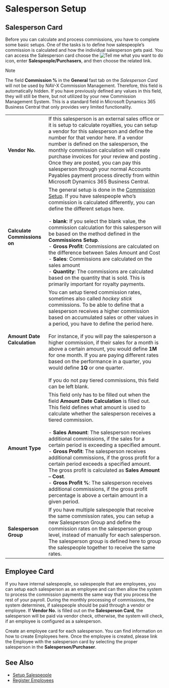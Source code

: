 # Salesperson Setup

## Salesperson Card

Before you can calculate and process commissions, you have to complete some basic setups. One of the tasks is to define how salespeople’s commission is calculated and how the individual salesperson gets paid. You can access the Salesperson card choose the ![Tell me what you want to do](/images/magnifying-glass.gif) icon, enter **Salespeople/Purchasers**, and then choose the related link.

> [!NOTE]
> The field **Commission %** in the **General** fast tab on the *Salesperson Card* will not be used by NAV-X Commission Management. Therefore, this field is automatically hidden. If you have previously defined any values in this field, they will still be there, but not utilized by your new Commission Management System. This is a standard field in Microsoft Dynamics 365 Business Central that only provides very limited functionality.

|                              |                                                                                                                           |
|------------------------------|---------------------------------------------------------------------------------------------------------------------------|
| **Vendor No.**               | If this salesperson is an external sales office or it is setup to calculate royalties, you can setup a vendor for this salesperson and define the number for that vendor here. If a vendor number is defined on the salesperson, the monthly commission calculation will create purchase invoices for your review and posting . Once they are posted, you can pay this salesperson through your normal Accounts Payables payment process directly from within Microsoft Dynamics 365 Business Central. |
| **Calculate Commissions on** | The general setup is done in the [Commission Setup](commission-setup.md). If you have salespeople who’s commission is calculated differently, you can define the different setups here.<br><br>- **blank**: If you select the blank value, the commission calculation for this salesperson will be based on the method defined in the **Commissions Setup**.<br>- **Gross Profit**: Commissions are calculated on the difference between Sales Amount and Cost<br>- **Sales**: Commissions are calculated on the sales amount<br>- **Quantity**: The commissions are calculated based on the quantity that is sold. This is primarily important for royalty payments. |
| **Amount Date Calculation**  | You can setup tiered commission rates, sometimes also called *hockey stick* commissions. To be able to define that a salesperson receives a higher commission based on accumulated sales or other values in a period, you have to define the period here.<br><br>For instance, if you will pay the salesperson a higher commission, if their sales for a month is above a certain amount, you would define **1M** for one month. If you are paying different rates based on the performance in a quarter, you would define **1Q** or one quarter.<br><br>If you do not pay tiered commissions, this field can be left blank. |
| **Amount Type**              | This field only has to be filled out when the field **Amount Date Calculation** is filled out. This field defines what amount is used to calculate whether the salesperson receives a tiered commission.<br><br>- **Sales Amount**: The salesperson receives additional commissions, if the sales for a certain period is exceeding a specified amount.<br>- **Gross Profit**: The salesperson receives additional commissions, if the gross profit for a certain period exceeds a specified amount. The gross profit is calculated as **Sales Amount** – **Cost**.<br>- **Gross Profit %**: The salesperson receives additional commissions, if the gross profit percentage is above a certain amount in a given period. |
| **Salesperson Group**        | If you have multiple salespeople that receive the same commission rates, you can setup a new Salesperson Group and define the commission rates on the salesperson group level, instead of manually for each salesperson. The salesperson group is defined here to group the salespeople together to receive the same rates. |

## Employee Card

If you have internal salespeople, so salespeople that are employees, you can setup each salesperson as an employee and can then allow the system to process the commission payments the same way that you process the rest of your payroll. During the monthly processing of commissions, the system determines, if salespeople should be paid through a vendor or employee. If **Vendor No.** is filled out on the **Salesperson Card**, the salesperson will be paid via vendor check, otherwise, the system will check, if an employee is configured as a salesperson.

Create an employee card for each salesperson. You can find information on how to create Employees here. Once the employee is created, please link the Employee with the salesperson card by selecting the proper salesperson in the **Salesperson/Purchaser**.

## See Also

- [Setup Salespeople](https://docs.microsoft.com/en-us/dynamics365/business-central/sales-how-setup-salespeople)
- [Register Employees](https://docs.microsoft.com/en-us/dynamics365/business-central/hr-how-register-employees)
